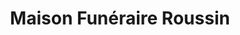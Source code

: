 ---
title: "Maison Funéraire Roussin"
url: /rigaud/maison-funeraire-roussin/
shop: funeral directors
---